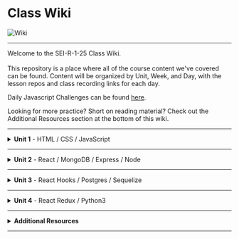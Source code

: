 # Class Wiki

![Wiki](https://media.wired.com/photos/5955ac6b5992c54331ac161b/191:100/pass/2000px-Wikipedia-logo-v2-en-F.jpg)

___
Welcome to the SEI-R-1-25 Class Wiki. <br/><br/> This repository is a place where all of the course content we've covered can be found. Content will be organized by Unit, Week, and Day, with the lesson repos and class recording links for each day.

Daily Javascript Challenges can be found [here](https://github.com/SEI-R-1-25/daily_js_challenges).

Looking for more practice? Short on reading material? Check out the Additional Resources section at the bottom of this wiki.

___
<details><summary><strong>Unit 1</strong> - HTML / CSS / JavaScript</summary><p>

<ul type="none">
  
  <li><details><summary><strong>Week 1</strong></summary><p>
  
  <ul type="none">
  
  <li><details><summary>Overview</summary><p>
  
  In Week 1 we reviewed the fundamental concepts of `HTML`, `CSS`, and `JavaScript` along with introducing `git` workflow, `terminal` commands, and writing professional `markdown` files. 
  </p></details></li>

  <li><details><summary>Repos</summary><p>

  | Day 1 | Day 2 | Day 3 | Day 4 | Day 5 |
  |---|---|---|---|---|
  | [Mac Installfest](https://github.com/SEI-R-1-25/InstallFest_Mac)  | [Github Lesson](https://github.com/SEI-R-1-25/u1_lesson_github)  | [Flexbox / Grid](https://github.com/SEI-R-1-25/u1_lesson_flex_grid/blob/main/README.md)  | [Flexbox Froggy](https://flexboxfroggy.com/)  | [Grid Garden](https://cssgridgarden.com/)  |
  | [Windows Installfest](https://github.com/SEI-R-1-25/Installfest_Windows)  | [Intro to HTML](https://github.com/SEI-R-1-25/u1_lesson_intro_HTML)  | [JS Datatypes](https://github.com/SEI-R-1-25/u1_lesson_js_data_types)  | [JS Functions](https://github.com/SEI-R-1-25/u1_lesson_js_functions)  | [Intro to JS DOM](https://github.com/SEI-R-1-25/u1_lesson_js_dom)  |
  | [Terminal Lesson](https://github.com/SEI-R-1-25/u1_lesson_terminal)  | [Intro to CSS](https://github.com/SEI-R-1-25/u1_lesson_intro_CSS)  | [JS Arrays](https://github.com/SEI-R-1-25/u1_lesson_js_arrays)  | [JS Scope](https://github.com/SEI-R-1-25/u1_lesson_js_scope)  | [JS DOM Quotes Lab](https://github.com/SEI-R-1-25/u1_lab_DOM)  |
  | [Git Lesson](https://github.com/SEI-R-1-25/u1_lesson_git)  | [Markdown Lesson](https://github.com/SEI-R-1-25/u1_lesson_markdown)  | [JS Loops & Control Flow](https://github.com/SEI-R-1-25/u1_lesson_js_control_flow)  | [JS Objects](https://github.com/SEI-R-1-25/u1_lesson_js_objects)  | [JS Events & Callbacks](https://github.com/SEI-R-1-25/u1_lesson_js_events_callbacks)  |
  | [VS Code Lesson](https://github.com/SEI-R-1-25/u1_lesson_VSCode)  | [HTML / CSS Lab](https://github.com/SEI-R-1-25/u1_lab_html_css_exercise)  | [Control Flow Adventure](https://github.com/SEI-R-1-25/u1_hw_control_flow_adventure)  | [Jurassic Objects Lab](https://github.com/SEI-R-1-25/u1_lab_jurassic_objects)  | [JS Event Bubbling](https://github.com/SEI-R-1-25/u1_lesson_js_event_bubbling)  |
  | [Terminal Lab](https://github.com/SEI-R-1-25/u1_lab_git_practice)  | [Markdown Homework](https://github.com/SEI-R-1-25/u1_hw_markdown)  |   | [Objects & Functions Lab](https://github.com/SEI-R-1-25/u1_lab_objects_functions)  | [JS Dots Game Lab](https://github.com/SEI-R-1-25/u1_lab_dots)  |
  | [Star Wars Homework](https://github.com/SEI-R-1-25/u1_hw_star_wars)  |   |   | [Codewars Homework](https://github.com/SEI-R-1-25/u1_hw_codewars_challenges)  | [Tic Tac Toe Homework](https://github.com/SEI-R-1-25/u1_hw_tic_tac_toe)  |

  </p></details></li>


  <li><details><summary>Class Recordings</summary><p>

  | Day 1 | Day 2 | Day 3 | Day 4 | Day 5 |
  |---|---|---|---|---|
  | [Recording](https://generalassembly.zoom.us/rec/share/cuppGd8LGCZvNQZEUjs65PSO4P92t9Pm2br3QCg1Rw_UGPkACY8cBz6WkAfMFcby.FpgtJwRn36IK0rv4)  | [Recording](https://generalassembly.zoom.us/rec/share/ZkhRcd8pU4aiAx9b0HQWxXr6XmrMlijc6QC7K2L8eZxYzt1Jkz0U2u0nQaccdG5s.xx6OyiwyvRw912eh)  | [Recording](https://generalassembly.zoom.us/rec/share/-lnFJEnqXhqWzuG9SL-1VSm4pFzeo4oEDrhGWlESF6AoCqQp72am1DM8x-sxKrCJ.uI5D4lkuFdT9iWIe)  | [Recording](https://generalassembly.zoom.us/rec/share/2q6_CqMjN-tYSQgRL6YUtlgrc9uCCAjUHAMksQNJlHuQ4nyo6tPTHcUqq_r1Xs1G.HMxMszVD-fEaGh43)  | [Recording](https://generalassembly.zoom.us/rec/share/K-InNJSJN-YJac-vKRt03G_DjRiwrXkNY_wjRPuTVxL1y5ZviH5zirSzVjlIJx61.ZLynBQ4WoYnuabLu )  |
  | Passcode: `PF6W+7K1`  | Passcode: `TG7l0t5*`  | Passcode: `3&E3HWiv`  | Passcode: `4V^8=JKt`  | Passcode: `2HM%Lu^M`  |

  </p></details></li>
  
  </ul>
  
  ___
  </p></details></li>
  
  <li><details><summary><strong>Week 2</strong></summary><p>
  
  <ul type="none">
  
  <li><details><summary>Overview</summary><p>
  
  In Week 2 we practiced more `DOM Manipulation` and were introduced to [Daily JavaScript Challenges](https://github.com/SEI-R-1-25/daily_js_challenges) and basic algorithmic problem solving. We and learned about `ES6` syntax along with `Higher Order Functions`, `Object Oriented Programming` in JavaScript, `npm scripts`, and fetching/accessing data with `API`s. 
  </p></details></li>

  <li><details><summary>Repos</summary><p>
  
  | Day 1 | Day 2 | Day 3 | Day 4 | Day 5 |
  |---|---|---|---|---|
  | [Daily JS](https://github.com/SEI-R-1-25/daily_js_challenges) | [Intro to OOP](https://github.com/SEI-R-1-25/u1_lesson_js_oop) | [Box Model Practice](https://github.com/SEI-R-1-25/u1_lab_box_model) | [Intro to APIs](https://github.com/SEI-R-1-25/u1_lesson_intro_to_apis) | [Unit 1 Assessment](https://github.com/SEI-R-1-25/u1_assessment) | 
  | [ES6 Syntax](https://github.com/SEI-R-1-25/u1_lesson_js_es6) | [OOP Lab](https://github.com/SEI-R-1-25/u1_lab_OOP) | [Intro to NPM & Building Scripts](https://github.com/SEI-R-1-25/u1_lesson_nodejs_scripting) | [API Dogs Lab](https://github.com/SEI-R-1-25/u1_lab_api_dogs) | [Project 1 Prompt](https://github.com/SEI-R-1-25/u1_project_prompt) | 
  | [ES6 Lab](https://github.com/SEI-R-1-25/u1_lab_es6_practice) | [OOP With DOM Elements](https://github.com/SEI-R-1-25/u1_lesson_OOP_HTML) | [JS Fast & Furious](https://github.com/SEI-R-1-25/u1_hw_fast_and_furious) | [OMDB API Lab](https://github.com/SEI-R-1-25/u1_lab_omdb_api) | []() | 
  | [JS HOF Lesson](https://github.com/SEI-R-1-25/u1_lesson_HOF) | []() | []() | []() | []() | 
  | [JS HOF Practice](https://github.com/SEI-R-1-25/u1_lab_HOF) | []() | []() | []() | []() | 
  | [JS HOF Homework](https://github.com/SEI-R-1-25/u1_hw_HOF) | []() | []() | []() | []() | 
  
  </p></details></li>


  <li><details><summary>Class Recordings</summary><p>

  | Day 1 | Day 2 | Day 3 | Day 4 | Day 5 |
  |---|---|---|---|---|
  | [Recording](https://generalassembly.zoom.us/rec/share/1JLLA-WdjdYnCsVoyoIHIKbwKvDITZdENINVHjkG91cPOS0ablatBgEJfB0MYDoL.u_Gizu2tGu0esO5J) | [Recording](https://generalassembly.zoom.us/rec/share/R8w6KTHjBu_OZzTD5kiuciqRPjMz-J7Pi6J7NclA7yv8vwA7KvnSK4GcHQZUFWiP.by7t0g7P1t_XTOJv) | [Recording](https://generalassembly.zoom.us/rec/share/Zshi6COg_-c-m6J7H328VqqjZAntUV19QE6UwlKwfvtnLdkb7F4mR6-Ok3sGtry9.VDAUwtLKyYEC7aAB) | [Recording](https://generalassembly.zoom.us/rec/share/wwtWaxQVxfq_Of48fVjVJzRA9Dk0hvN2i5jaz984_K7Nlm8MmHedBxExlWBOe0Ye.78z-E6EmbwXXtQvF) | No Recording |
  | Passcode: `9VBCaLJ+` | Passcode: `Cb$78QSu` | Passcode: `j5SA!B=1` | Passcode: `L0!Hx55i` |  |

  </p></details></li>
  
  </ul>
  
  </p></details></li>

</p></details>

___
<details><summary><strong>Unit 2</strong> - React / MongoDB / Express / Node</summary><p>

<ul type="none">

  <li><details><summary><strong>Week 4</strong></summary><p>
  
  <ul type="none">
  
  <li><details><summary>Overview</summary><p>
  
  In Week 4 we learned all about `React` and what an amazing language it can be for developers.  We learned the concepts of `components`, `props`, and `state`.  We learned about the idea of `conditional rendering` and how we can use our user's input to influence our output.  We were also introduced to `React Router` and got to see how it gives us powerful new tools to build our React Apps.
  </p></details></li>

  <li><details><summary>Repos</summary><p>

  | Day 1 | Day 2 | Day 3 | Day 4 | Day 5 |
  |---|---|---|---|---|
  | HOLIDAY | [Intro to React](https://github.com/SEI-R-1-25/u2_lesson_react_intro)  | [Mapping Components](https://github.com/SEI-R-1-25/u2_lesson_react_mapping_components)  | [Intro to State](https://github.com/SEI-R-1-25/u2_lesson_react_state_intro)  | [Conditional Rendering](https://github.com/SEI-R-1-25/u2_lesson_react_conditional_rendering)  |
  | HOLIDAY | [React Components Lab](https://github.com/SEI-R-1-25/u2_lesson_react_components)  | [Mapping Components Lab](https://github.com/SEI-R-1-25/u2_lab_mapping_components)  | [React Todos Lab](https://github.com/SEI-R-1-25/u2_lab_react_todos)  | [Conditional Rendering Lab](https://github.com/SEI-R-1-25/u2_lab_conditional_rendering)  |
  | HOLIDAY | [React Props](https://github.com/SEI-R-1-25/u2_lesson_react_props)  | [Movie Mapping Homework](https://github.com/SEI-R-1-25/u2_hw_mapping_components)  | [Lifecycle Methods](https://github.com/SEI-R-1-25/u2_lesson_react_lifecycle)  | [React Router](https://github.com/SEI-R-1-25/u2_lesson_react_router)  |
  | HOLIDAY | [React LOTR](https://github.com/SEI-R-1-25/u2_lab_react_lotr)  |   | [Lifecycle Lab](https://github.com/SEI-R-1-25/u2_lab_react_component_lifecycle)  | [RAWG Router Lab](https://github.com/SEI-R-1-25/u2_lab_react_router)  |
  | HOLIDAY | [React Quiz Homework](https://github.com/SEI-R-1-25/u2_quiz_react)  |   | [React Calculator Homework](https://github.com/SEI-R-1-25/u2_hw_react_calculator)  | [Burger Stacker Homework](https://github.com/SEI-R-1-25/u2_hw_react_burger_stacker)  |

  </p></details></li>


  <li><details><summary>Class Recordings</summary><p>

  | Day 1 | Day 2 | Day 3 | Day 4 | Day 5 |
  |---|---|---|---|---|
  | No Recording | [Recording](https://generalassembly.zoom.us/rec/share/txovc8q-jspCAHVVH1RXeaFR0sa0PmH9oT_ko9Y7enXRXooZUVNwLUAPE4aSkCq8.kYQ-WyZdanPtN25T) | [Recording](https://generalassembly.zoom.us/rec/share/pMprJiqPeS5_t6SmFuanokU3d1kn3_1K2Zz3mojOYj2uHKQY2KA1xR3Wx1HIFn0.OYZZjs8QvRFVS1Dd) | [Recording](https://generalassembly.zoom.us/rec/share/VWs3HBpsIZIS2C4JmBCOrwjUC0tyqfWc9GYUHrI5enolGPQJNGhX-0W0TRApMTXn.FuxZg2uEBTfR-x7O) | [Recording](https://generalassembly.zoom.us/rec/share/I6M6rFQqLZpiueR5zmZJWbh56O42A_kmgcp1yNqhodGseAfr_d278qxbhsj9SM4W.NClCA0KVRFVHxU5r) |
  |  | Passcode: `^#0$7^a*` | Passcode: `?LUf?r8=` | Passcode: `zcyu?tO6` | Passcode: `&!64MJ!2` |

  </p></details></li>
  
  </ul>
  
  ___
  </p></details></li>
  
  <li><details><summary><strong>Week 5</strong></summary><p>
  
  <ul type="none">
  
  <li><details><summary>Overview</summary><p>
  
  In Week 5, we introduced back-end and got to practice using `Express` and `Express Middleware`.  We also learned how to implement `controllers`.  We then introduced `MongoDB` and `mongoose` as a way to store our app's data.  At the end of the week, we learned some group `git` best-practices and got to build our first full stack app together in groups!
  </p></details></li>

  <li><details><summary>Repos</summary><p>
  
  | Day 1 | Day 2 | Day 3 | Day 4 | Day 5 |
  |---|---|---|---|---|
  | [React APIs](https://github.com/SEI-R-1-25/u2_lesson_react_APIs)  | [Express Middleware](https://github.com/SEI-R-1-25/u2_lesson_express_middleware)  | [MongoDB Sneakers Lab](https://github.com/SEI-R-1-25/u2_lab_mongodb_exercise)  | [Group Git](https://github.com/SEI-R-1-25/u2_lesson_group_git)  | [MERN Deployment](https://github.com/SEI-R-1-25/u2_lesson_MERN_heroku_deployment)  |
  | [Intro to Express](https://github.com/SEI-R-1-25/u2_lesson_express_intro)  | [Express Controllers](https://github.com/SEI-R-1-25/u2_lesson_express_controllers)  | [Mongoose Express Lab](https://github.com/SEI-R-1-25/u2_lab_mongoose_express)  | [Mongoose Associations](https://github.com/SEI-R-1-25/u2_lesson_mongoose_associations)  | []()  |
  | [Express Routes](https://github.com/SEI-R-1-25/u2_lesson_express_routing)  | [MongoDB](https://github.com/SEI-R-1-25/u2_lesson_mongodb)  | [Mongoose Plants API Homework](https://github.com/SEI-R-1-25/u2_hw_mongoose_plants)  | [Full Stackathon](https://github.com/SEI-R-1-25/u2_hackathon)  | []()  |
  | [RAWG Router Homework](https://github.com/SEI-R-1-25/u2_lab_rawg_router)  | [Mongoose Schemas and Models](https://github.com/SEI-R-1-25/u2_lesson_mongoose_data_model)  | []()  | []()  | []()  |
  | []()  | [Express Fruits Homework](https://github.com/SEI-R-1-25/u2_hw_express_fruits)  | []()  | []()  | []()  |
  
  
  </p></details></li>


  <li><details><summary>Class Recordings</summary><p>

  | Day 1 | Day 2 | Day 3 | Day 4 | Day 5 |
  |---|---|---|---|---|
  | [Recording](https://generalassembly.zoom.us/rec/share/kgUIEeqI9UZTG7wXJfji84o3q3tFWoBJbefw_NbT5YaRnPLJ3CFgm4ppYgDIB2_z.FcYkhJVqjg5j_MHO) | [Recording](https://generalassembly.zoom.us/rec/share/7a1Efpo8W62LVGw0rMK3P_CeB-DzxTvy1q-kKo3JSkl-tpo_FLlF7wpebgKUf_Jb.OPzRCQOG4fu5qvos) | No Recording | [Recording](https://generalassembly.zoom.us/rec/share/iuLOimFccWFSMUi5x1evKrUPmRlDyxDTjMJ8ErqhO75AjFlKXomCB4QWb6v_Fu8d.ZRBIDvJ4a--qw3dx) | [Recording](https://generalassembly.zoom.us/rec/share/0CXDt7TmjBc045b4aytdexxHuyOBe9L0PAkIT82aZg_Os8TxTWGsbDtMLfxsKnuY.L-yrRWDAn8qttWqr) |
  | Passcode: `hoj7TG*c` | Passcode: `1*dN%&8K` |  | Passcode: `E$35U6G!` | Passcode: `!FPy3vtK` |

  - [MERN Deployment and P2s Recording](https://generalassembly.zoom.us/rec/share/s74IYaUx4psQBg9TCkcBGMqWGQqkuDmGOsO0LkpFGmoKofjuo4R3d32qhlFomH6Y.KmtRpGY96lRP782I)  Passcode: `t68+4BUm`

  </p></details></li>
  
  </ul>
  
  </p></details></li>

</p></details>

___
<details><summary><strong>Unit 3</strong> - React Hooks / Postgres / Sequelize</summary><p>

<ul type="none">

  <li><details><summary><strong>Week 7</strong></summary><p>
  
  <ul type="none">
  
  <li><details><summary>Overview</summary><p>
  
  Week 1 overview. 
  </p></details></li>

  <li><details><summary>Repos</summary><p>

  | Day 1 | Day 2 | Day 3 | Day 4 | Day 5 |
  |---|---|---|---|---|
  | []()  | []()  | []()  | []()  | []()  |
  | []()  | []()  | []()  | []()  | []()  |
  | []()  | []()  | []()  | []()  | []()  |
  | []()  | []()  | []()  | []()  | []()  |
  | []()  | []()  | []()  | []()  | []()  |
  | []()  | []()  | []()  | []()  | []()  |
  | []()  | []()  | []()  | []()  | []()  |

  </p></details></li>


  <li><details><summary>Class Recordings</summary><p>

  | Day 1 | Day 2 | Day 3 | Day 4 | Day 5 |
  |---|---|---|---|---|
  | [Recording]() | [Recording]() | [Recording]() | [Recording]() | [Recording]() |
  | Passcode: ` ` | Passcode: ` ` | Passcode: ` ` | Passcode: ` ` | Passcode: ` ` |

  </p></details></li>
  
  </ul>
  
  ___
  </p></details></li>
  
  <li><details><summary><strong>Week 8</strong></summary><p>
  
  <ul type="none">
  
  <li><details><summary>Overview</summary><p>
  
  Week 2 overview. 
  </p></details></li>

  <li><details><summary>Repos</summary><p>
  
  | Day 1 | Day 2 | Day 3 | Day 4 | Day 5 |
  |---|---|---|---|---|
  | []()  | []()  | []()  | []()  | []()  |
  | []()  | []()  | []()  | []()  | []()  |
  | []()  | []()  | []()  | []()  | []()  |
  | []()  | []()  | []()  | []()  | []()  |
  | []()  | []()  | []()  | []()  | []()  |
  | []()  | []()  | []()  | []()  | []()  |
  | []()  | []()  | []()  | []()  | []()  | 
  
  </p></details></li>


  <li><details><summary>Class Recordings</summary><p>

  | Day 1 | Day 2 | Day 3 | Day 4 | Day 5 |
  |---|---|---|---|---|
  | [Recording]() | [Recording]() | [Recording]() | [Recording]() | [Recording]() |
  | Passcode: ` ` | Passcode: ` ` | Passcode: ` ` | Passcode: ` ` | Passcode: ` ` |

  </p></details></li>
  
  </ul>
  
  </p></details></li>

</p></details>

___
<details><summary><strong>Unit 4</strong> - React Redux / Python3 </summary><p>

<ul type="none">

  <li><details><summary><strong>Week 10</strong></summary><p>
  
  <ul type="none">
  
  <li><details><summary>Overview</summary><p>
  
  Week 1 overview. 
  </p></details></li>

  <li><details><summary>Repos</summary><p>

  | Day 1 | Day 2 | Day 3 | Day 4 | Day 5 |
  |---|---|---|---|---|
  | []()  | []()  | []()  | []()  | []()  |
  | []()  | []()  | []()  | []()  | []()  |
  | []()  | []()  | []()  | []()  | []()  |
  | []()  | []()  | []()  | []()  | []()  |
  | []()  | []()  | []()  | []()  | []()  |
  | []()  | []()  | []()  | []()  | []()  |
  | []()  | []()  | []()  | []()  | []()  |
  
  </p></details></li>


  <li><details><summary>Class Recordings</summary><p>

  | Day 1 | Day 2 | Day 3 | Day 4 | Day 5 |
  |---|---|---|---|---|
  | [Recording]() | [Recording]() | [Recording]() | [Recording]() | [Recording]() |
  | Passcode: ` ` | Passcode: ` ` | Passcode: ` ` | Passcode: ` ` | Passcode: ` ` |

  </p></details></li>
  
  </ul>
  
  ___
  </p></details></li>
  
  <li><details><summary><strong>Week 11</strong></summary><p>
  
  <ul type="none">
  
  <li><details><summary>Overview</summary><p>
  
  Week 2 overview. 
  </p></details></li>

  <li><details><summary>Repos</summary><p>
  
  | Day 1 | Day 2 | Day 3 | Day 4 | Day 5 |
  |---|---|---|---|---|
  | []()  | []()  | []()  | []()  | []()  |
  | []()  | []()  | []()  | []()  | []()  |
  | []()  | []()  | []()  | []()  | []()  |
  | []()  | []()  | []()  | []()  | []()  |
  | []()  | []()  | []()  | []()  | []()  |
  | []()  | []()  | []()  | []()  | []()  |
  | []()  | []()  | []()  | []()  | []()  | 
  
  </p></details></li>


  <li><details><summary>Class Recordings</summary><p>

  | Day 1 | Day 2 | Day 3 | Day 4 | Day 5 |
  |---|---|---|---|---|
  | [Recording]() | [Recording]() | [Recording]() | [Recording]() | [Recording]() |
  | Passcode: ` ` | Passcode: ` ` | Passcode: ` ` | Passcode: ` ` | Passcode: ` ` |

  </p></details></li>
  
  </ul>
  
  </p></details></li>

</p></details>

___
<details><summary><strong>Additional Resources</strong></summary><p>

Here is a list of additional resources that were hand-picked by your instructors. If you find that you don't have the time during cohort, these resources will still help to solidify your understanding of key concepts well past graduation. This list is split into 4 sections and will grow over time as more concepts have been covered:

___
  <ul type="none">
  
  <li><details><summary><strong>Practice </strong>- places to apply your skills and grow in your problem solving abilities.</summary><p>
  
  - [Codeacademy](https://www.codecademy.com/catalog)
  - [Codewars](https://www.codewars.com)
  - [CSS Battle](https://cssbattle.dev/)
  - [Flexbox Froggy](https://flexboxfroggy.com/)
  - [Grid Garden](https://cssgridgarden.com/)
  </p></details></li>
  
  <li><details><summary><strong>Reading </strong>- places to deepen your understanding of concepts or quick reads that are worth taking the time to skim through.</summary><p>
  
  - [Eloquent JavaScript](https://eloquentjavascript.net/)
  - [CSS Tricks](https://css-tricks.com/)
  - [Rubber Duck Debugging](https://rubberduckdebugging.com/)
  - [Medium: What Is An API?](https://medium.com/free-code-camp/what-is-an-api-in-english-please-b880a3214a82)
  - [Medium: Higher Order Functions](https://medium.com/javascript-in-plain-english/4-must-know-higher-order-functions-in-javascript-411f85545881)
  - [Medium: Local Git Repos vs Remote Repos](https://medium.com/swlh/git-local-repo-and-github-remote-repo-eae1c948fbf5)
  - [Medium: Explaining API's](https://medium.com/javascript-in-plain-english/many-developers-struggle-with-explaining-apis-20a071d74596)
  </p></details></li>
  
  <li><details><summary><strong>Documentation </strong>- gotta have the docs! Always read the docs.</summary><p>
  
  - [MDN JavaScript Docs](https://developer.mozilla.org/en-US/docs/Web/JavaScript/Guide)
  - [W3Schools CSS Docs](https://www.w3schools.com/cssref/default.asp)
  - [React Docs](https://reactjs.org/docs/getting-started.html)

  </p></details></li>
  
  <li><details><summary><strong>Cheatsheets </strong>- quick references for you to use when you're in the weeds.</summary><p>
  
  - [JavaScript Cheatsheet](https://websitesetup.org/javascript-cheat-sheet/)
  - [Markdown Cheatsheet](https://guides.github.com/pdfs/markdown-cheatsheet-online.pdf)
  - [ES6 Cheatsheet](https://devhints.io/es6)
  </p></details></li>
  
  </ul>
 
</p></details>

___

